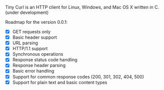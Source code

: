Tiny Curl is an HTTP client for Linux, Windows, and Mac OS X written in C. (under development)

Roadmap for the version 0.0.1:
- [x] GET requests only
- [x] Basic header support
- [x] URL parsing
- [x] HTTP/1.1 support
- [x] Synchronous operations
- [x] Response status code handling
- [x] Response header parsing
- [x] Basic error handling
- [x] Support for common response codes (200, 301, 302, 404, 500)
- [x] Support for plain text and basic content types
